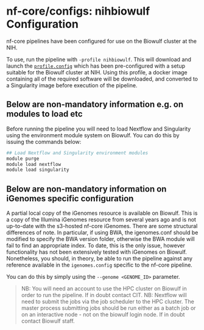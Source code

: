 # nf-core/configs: nihbiowulf Configuration

nf-core pipelines have been configured for use on the Biowulf cluster at the NIH.

To use, run the pipeline with `-profile nihbiowulf`. This will download and launch the [`profile.config`](../conf/profile.config) which has been pre-configured with a setup suitable for the Biowulf cluster at NIH. Using this profile, a docker image containing all of the required software will be downloaded, and converted to a Singularity image before execution of the pipeline.

## Below are non-mandatory information e.g. on modules to load etc

Before running the pipeline you will need to load Nextflow and Singularity using the environment module system on Biowulf. You can do this by issuing the commands below:

```bash
## Load Nextflow and Singularity environment modules
module purge
module load nextflow
module load singularity
```

## Below are non-mandatory information on iGenomes specific configuration

A partial local copy of the iGenomes resource is available on Biowulf. This is a copy of the Illumina iGenomes resource from several years ago and is not up-to-date with the s3-hosted nf-core iGenomes. There are some structural differences of note. In particular, if using BWA, the igenomes.conf should be modified to specify the BWA version folder, otherwise the BWA module will fail to find an appropriate index. To date, this is the only issue, however functionality has not been extensively tested with iGenomes on Biowulf. Nonetheless, you should, in theory, be able to run the pipeline against any reference available in the `igenomes.config` specific to the nf-core pipeline.

You can do this by simply using the `--genome <GENOME_ID>` parameter.

>NB: You will need an account to use the HPC cluster on Biowulf in order to run the pipeline. If in doubt contact CIT.
>NB: Nextflow will need to submit the jobs via the job scheduler to the HPC cluster. The master process submitting jobs should be run either as a batch job or on an interactive node - not on the biowulf login node. If in doubt contact Biowulf staff.
